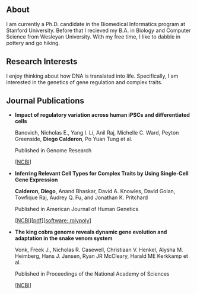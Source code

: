 ## About

I am currently a Ph.D. candidate in the Biomedical Informatics program at Stanford University. Before that I recieved my B.A. in Biology and Computer Science from Wesleyan University. With my free time, I like to dabble in pottery and go hiking.

## Research Interests

I enjoy thinking about how DNA is translated into life. Specifically, I am interested in the genetics of gene regulation and complex traits.

## Journal Publications


+ **Impact of regulatory variation across human iPSCs and differentiated cells**

   Banovich, Nicholas E., Yang I. Li, Anil Raj, Michelle C. Ward, Peyton Greenside, **Diego Calderon**, Po Yuan Tung et al.

   Published in Genome Research

   [[NCBI](https://www.ncbi.nlm.nih.gov/pubmed/29208628)]


+ **Inferring Relevant Cell Types for Complex Traits by Using Single-Cell Gene Expression**

   **Calderon, Diego**, Anand Bhaskar, David A. Knowles, David Golan, Towfique Raj, Audrey Q. Fu, and Jonathan K. Pritchard

   Published in American Journal of Human Genetics

   [[NCBI](https://www.ncbi.nlm.nih.gov/pubmed/29106824)][[pdf](1-s2.0-S0002929717303786-main.pdf)][[software: rolypoly](https://cran.r-project.org/package=rolypoly)]

+ **The king cobra genome reveals dynamic gene evolution and adaptation in the snake venom system**

  Vonk, Freek J., Nicholas R. Casewell, Christiaan V. Henkel, Alysha M. Heimberg, Hans J. Jansen, Ryan JR McCleary, Harald ME Kerkkamp et al.

  Published in Proceedings of the National Academy of Sciences

  [[NCBI](https://www.ncbi.nlm.nih.gov/pubmed/24297900)]
